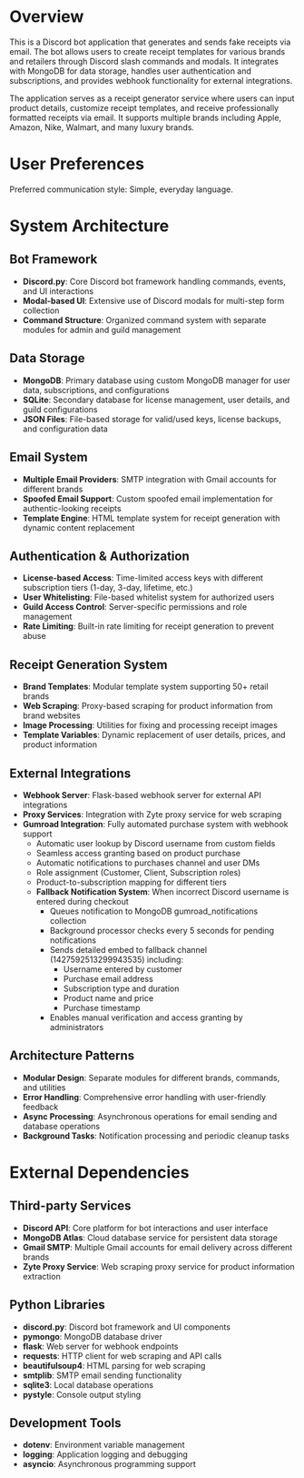 # Overview

This is a Discord bot application that generates and sends fake receipts via email. The bot allows users to create receipt templates for various brands and retailers through Discord slash commands and modals. It integrates with MongoDB for data storage, handles user authentication and subscriptions, and provides webhook functionality for external integrations.

The application serves as a receipt generator service where users can input product details, customize receipt templates, and receive professionally formatted receipts via email. It supports multiple brands including Apple, Amazon, Nike, Walmart, and many luxury brands.

# User Preferences

Preferred communication style: Simple, everyday language.

# System Architecture

## Bot Framework
- **Discord.py**: Core Discord bot framework handling commands, events, and UI interactions
- **Modal-based UI**: Extensive use of Discord modals for multi-step form collection
- **Command Structure**: Organized command system with separate modules for admin and guild management

## Data Storage
- **MongoDB**: Primary database using custom MongoDB manager for user data, subscriptions, and configurations
- **SQLite**: Secondary database for license management, user details, and guild configurations  
- **JSON Files**: File-based storage for valid/used keys, license backups, and configuration data

## Email System
- **Multiple Email Providers**: SMTP integration with Gmail accounts for different brands
- **Spoofed Email Support**: Custom spoofed email implementation for authentic-looking receipts
- **Template Engine**: HTML template system for receipt generation with dynamic content replacement

## Authentication & Authorization
- **License-based Access**: Time-limited access keys with different subscription tiers (1-day, 3-day, lifetime, etc.)
- **User Whitelisting**: File-based whitelist system for authorized users
- **Guild Access Control**: Server-specific permissions and role management
- **Rate Limiting**: Built-in rate limiting for receipt generation to prevent abuse

## Receipt Generation System
- **Brand Templates**: Modular template system supporting 50+ retail brands
- **Web Scraping**: Proxy-based scraping for product information from brand websites
- **Image Processing**: Utilities for fixing and processing receipt images
- **Template Variables**: Dynamic replacement of user details, prices, and product information

## External Integrations
- **Webhook Server**: Flask-based webhook server for external API integrations
- **Proxy Services**: Integration with Zyte proxy service for web scraping
- **Gumroad Integration**: Fully automated purchase system with webhook support
  - Automatic user lookup by Discord username from custom fields
  - Seamless access granting based on product purchase
  - Automatic notifications to purchases channel and user DMs
  - Role assignment (Customer, Client, Subscription roles)
  - Product-to-subscription mapping for different tiers
  - **Fallback Notification System**: When incorrect Discord username is entered during checkout
    - Queues notification to MongoDB gumroad_notifications collection
    - Background processor checks every 5 seconds for pending notifications
    - Sends detailed embed to fallback channel (1427592513299943535) including:
      - Username entered by customer
      - Purchase email address
      - Subscription type and duration
      - Product name and price
      - Purchase timestamp
    - Enables manual verification and access granting by administrators

## Architecture Patterns
- **Modular Design**: Separate modules for different brands, commands, and utilities
- **Error Handling**: Comprehensive error handling with user-friendly feedback
- **Async Processing**: Asynchronous operations for email sending and database operations
- **Background Tasks**: Notification processing and periodic cleanup tasks

# External Dependencies

## Third-party Services
- **Discord API**: Core platform for bot interactions and user interface
- **MongoDB Atlas**: Cloud database service for persistent data storage
- **Gmail SMTP**: Multiple Gmail accounts for email delivery across different brands
- **Zyte Proxy Service**: Web scraping proxy service for product information extraction

## Python Libraries
- **discord.py**: Discord bot framework and UI components
- **pymongo**: MongoDB database driver
- **flask**: Web server for webhook endpoints
- **requests**: HTTP client for web scraping and API calls
- **beautifulsoup4**: HTML parsing for web scraping
- **smtplib**: SMTP email sending functionality
- **sqlite3**: Local database operations
- **pystyle**: Console output styling

## Development Tools
- **dotenv**: Environment variable management
- **logging**: Application logging and debugging
- **asyncio**: Asynchronous programming support